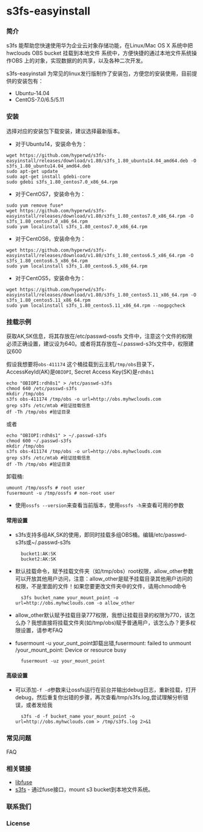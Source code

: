 # s3fs-easyinstall
### 简介

s3fs 能帮助您快速使用华为企业云对象存储功能，在Linux/Mac OS X 系统中把hwclouds OBS bucket 挂载到本地文件
系统中，方便快捷的通过本地文件系统操作OBS 上的对象，实现数据的的共享，以及各种二次开发。

s3fs-easyinstall 为常见的linux发行版制作了安装包，方便您的安装使用，目前提供的安装包有：
- Ubuntu-14.04
- CentOS-7.0/6.5/5.11

### 安装

选择对应的安装包下载安装，建议选择最新版本。

- 对于Ubuntu14，安装命令为：
```
wget https://github.com/hyperwd/s3fs-easyinstall/releases/download/v1.80/s3fs_1.80_ubuntu14.04_amd64.deb -O s3fs_1.80_ubuntu14.04_amd64.deb
sudo apt-get update
sudo apt-get install gdebi-core
sudo gdebi s3fs_1.80_centos7.0_x86_64.rpm
```

- 对于CentOS7，安装命令为：
```
sudo yum remove fuse*
wget https://github.com/hyperwd/s3fs-easyinstall/releases/download/v1.80/s3fs_1.80_centos7.0_x86_64.rpm -O s3fs_1.80_centos7.0_x86_64.rpm
sudo yum localinstall s3fs_1.80_centos7.0_x86_64.rpm
```

- 对于CentOS6，安装命令为：
```
wget https://github.com/hyperwd/s3fs-easyinstall/releases/download/v1.80/s3fs_1.80_centos6.5_x86_64.rpm -O s3fs_1.80_centos6.5_x86_64.rpm
sudo yum localinstall s3fs_1.80_centos6.5_x86_64.rpm
```

- 对于CentOS5，安装命令为：
```
wget https://github.com/hyperwd/s3fs-easyinstall/releases/download/v1.80/s3fs_1.80_centos5.11_x86_64.rpm -O s3fs_1.80_centos5.11_x86_64.rpm
sudo yum localinstall s3fs_1.80_centos5.11_x86_64.rpm --nogpgcheck
```

### 挂载示例

获取AK,SK信息，将其存放在/etc/passwd-ossfs 文件中，注意这个文件的权限必须正确设置，建议设为640。或者将其存放在~/.passwd-s3fs文件中，权限建议600

假设我想要将`obs-411174` 这个桶挂载到云主机`/tmp/obs`目录下，AccessKeyId(AK)是`OBIOPI`,
Secret Access Key(SK)是`rdh8s1`

```
echo "OBIOPI:rdh8s1" > /etc/passwd-s3fs
chmod 640 /etc/passwd-s3fs
mkdir /tmp/obs
s3fs obs-411174 /tmp/obs -o url=http://obs.myhwclouds.com
grep s3fs /etc/mtab #验证挂载信息
df -Th /tmp/obs #验证目录
```
或者

```
echo "OBIOPI:rdh8s1" > ~/.passwd-s3fs
chmod 600 ~/.passwd-s3fs
mkdir /tmp/obs
s3fs obs-411174 /tmp/obs -o url=http://obs.myhwclouds.com
grep s3fs /etc/mtab #验证挂载信息
df -Th /tmp/obs #验证目录
```

卸载桶:

```
umount /tmp/ossfs # root user
fusermount -u /tmp/ossfs # non-root user
```
- 使用`ossfs --version`来查看当前版本，使用`ossfs -h`来查看可用的参数

#### 常用设置
- s3fs支持多组AK,SK的使用，即同时挂载多组OBS桶。编辑/etc/passwd-s3fs或~/.passwd-s3fs
        
        bucket1:AK:SK
        bucket2:AK:SK
- 默认挂载命令，赋予挂载文件夹（如/tmp/obs）root权限，allow_other参数可以开放其他用户访问，注意：allow_other是赋予挂载目录其他用户访问的权限，不是里面的文件！如果您要更改文件夹中的文件，请用chmod命令

        s3fs bucket_name your_mount_point -o url=http://obs.myhwclouds.com -o allow_other          
- allow_other默认赋予挂载目录777权限，我想让挂载目录的权限为770，该怎么办？我想直接将挂载文件夹(如/tmp/obs)赋予普通用户，该怎么办？更多权限设置，请参考FAQ

- fusermount -u your_ount_point卸载出错,fusermount: failed to unmount /your_mount_point: Device or resource busy

        fusermount -uz your_mount_point
      
 
#### 高级设置

- 可以添加`-f -d`参数来让ossfs运行在前台并输出debug日志，重新挂载，打开debug，然后重复你出错的步骤，再次查看/tmp/s3fs.log,尝试理解分析错误，或者发给我
      
        s3fs -d -f bucket_name your_mount_point -o url=http://obs.myhwclouds.com > /tmp/s3fs.log 2>&1

### 常见问题
FAQ

### 相关链接

* [libfuse](https://github.com/libfuse/libfuse)
* [s3fs](https://github.com/s3fs-fuse/s3fs-fuse) - 通过fuse接口，mount s3 bucket到本地文件系统。

### 联系我们

### License

